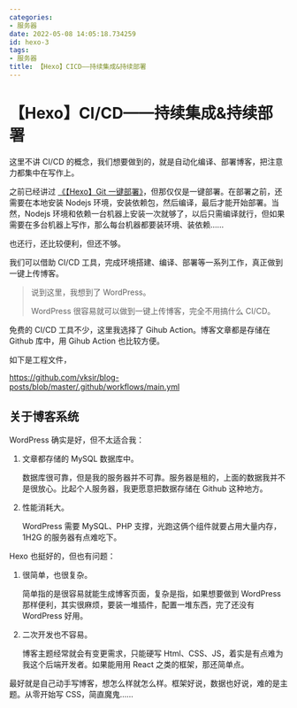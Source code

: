 ```yaml
---
categories:
- 服务器
date: 2022-05-08 14:05:18.734259
id: hexo-3
tags:
- 服务器
title: 【Hexo】CICD——持续集成&持续部署
---
```


# 【Hexo】CI/CD——持续集成&持续部署

这里不讲 CI/CD 的概念，我们想要做到的，就是自动化编译、部署博客，把注意力都集中在写作上。

之前已经讲过 [《【Hexo】Git 一键部署》](https://www.vksir.zone/posts/hexo-2/)，但那仅仅是一键部署。在部署之前，还需要在本地安装 Nodejs 环境，安装依赖包，然后编译，最后才能开始部署。当然，Nodejs 环境和依赖一台机器上安装一次就够了，以后只需编译就行，但如果需要在多台机器上写作，那么每台机器都要装环境、装依赖……

也还行，还比较便利，但还不够。

我们可以借助 CI/CD 工具，完成环境搭建、编译、部署等一系列工作，真正做到一键上传博客。

<!-- more -->

> 说到这里，我想到了 WordPress。
>
> WordPress 很容易就可以做到一键上传博客，完全不用搞什么 CI/CD。

免费的 CI/CD 工具不少，这里我选择了 Gihub Action。博客文章都是存储在 Github 库中，用 Gihub Action 也比较方便。

如下是工程文件，

https://github.com/vksir/blog-posts/blob/master/.github/workflows/main.yml

## 关于博客系统

WordPress 确实是好，但不太适合我：

1. 文章都存储的 MySQL 数据库中。

    数据库很可靠，但是我的服务器并不可靠。服务器是租的，上面的数据我并不是很放心。比起个人服务器，我更愿意把数据存储在 Github 这种地方。

2. 性能消耗大。

    WordPress 需要 MySQL、PHP 支撑，光跑这俩个组件就要占用大量内存，1H2G 的服务器有点难吃下。

Hexo 也挺好的，但也有问题：

1. 很简单，也很复杂。

    简单指的是很容易就能生成博客页面，复杂是指，如果想要做到 WordPress 那样便利，其实很麻烦，要装一堆插件，配置一堆东西，完了还没有 WordPress 好用。

2. 二次开发也不容易。

    博客主题经常就会有变更需求，只能硬写 Html、CSS、JS，着实是有点难为我这个后端开发者。如果能用用 React 之类的框架，那还简单点。

最好就是自己动手写博客，想怎么样就怎么样。框架好说，数据也好说，难的是主题。从零开始写 CSS，简直魔鬼……
